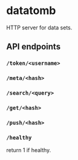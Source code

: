 # datatomb

HTTP server for data sets.

## API endpoints

### `/token/<username>`
### `/meta/<hash>`
### `/search/<query>`
### `/get/<hash>`
### `/push/<hash>`
### `/healthy`
return 1 if healthy.
